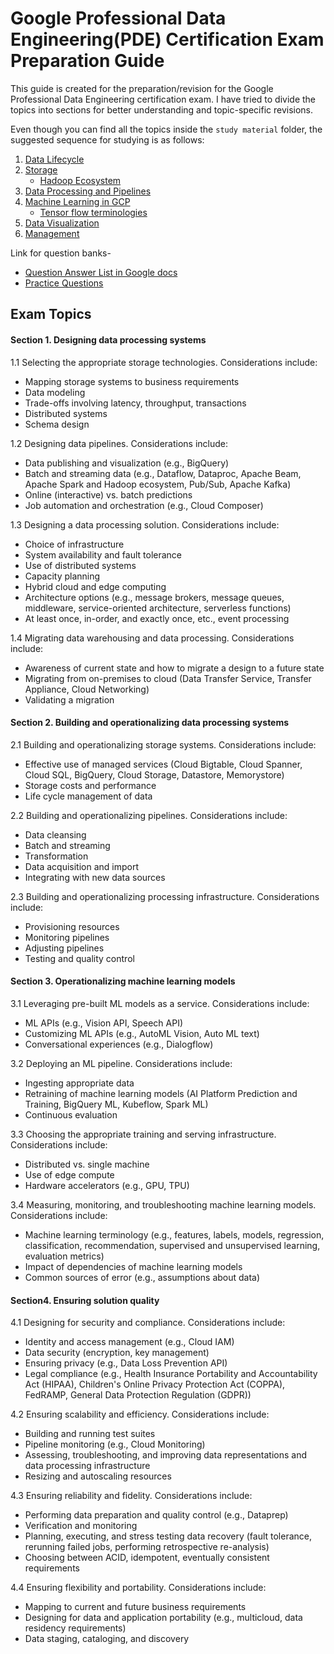 # Google Professional Data Engineering(PDE) Certification Exam Preparation Guide

This guide is created for the preparation/revision for the Google Professional Data Engineering certification exam. 
I have tried to divide the topics into sections for better understanding and topic-specific revisions.

Even though you can find all the topics inside the `study material` folder, the suggested sequence for studying is as follows:
 1. [Data Lifecycle](https://github.com/singhgautam7/GCP-PDE-preparation---GRS/blob/main/study_material/data_lifecycle.md)
 2. [Storage](https://github.com/singhgautam7/GCP-PDE-preparation---GRS/blob/main/study_material/storage.md)
	 - [Hadoop Ecosystem](https://github.com/singhgautam7/GCP-PDE-preparation---GRS/blob/main/study_material/others/hadoop.md)
 3. [Data Processing and Pipelines](https://github.com/singhgautam7/GCP-PDE-preparation---GRS/blob/main/study_material/data_processing_and_pipelines.md)
 4. [Machine Learning in GCP](https://github.com/singhgautam7/GCP-PDE-preparation---GRS/blob/main/study_material/ai_ml.md)
	 - [Tensor flow terminologies](https://github.com/singhgautam7/GCP-PDE-preparation---GRS/blob/main/study_material/others/tensorflow_terminology.md)
 5. [Data Visualization](https://github.com/singhgautam7/GCP-PDE-preparation---GRS/blob/main/study_material/visualization.md)
 6. [Management](https://github.com/singhgautam7/GCP-PDE-preparation---GRS/blob/main/study_material/management.md)

Link for question banks-
 - [Question Answer List in Google docs](https://docs.google.com/document/d/1hoMYLQDJsQ5etWUmyjrtOH91pJk2SZSkYJ_n8qEis8o/edit?usp=drivesdk)
 - [Practice Questions](https://www.passnexam.com/google/google-data-engineer)

## Exam Topics
#### Section 1. Designing data processing systems

1.1 Selecting the appropriate storage technologies. Considerations include:

-   Mapping storage systems to business requirements
-   Data modeling
-   Trade-offs involving latency, throughput, transactions
-   Distributed systems
-   Schema design

1.2 Designing data pipelines. Considerations include:

-   Data publishing and visualization (e.g., BigQuery)
-   Batch and streaming data (e.g., Dataflow, Dataproc, Apache Beam, Apache Spark and Hadoop ecosystem, Pub/Sub, Apache Kafka)
-   Online (interactive) vs. batch predictions
-   Job automation and orchestration (e.g., Cloud Composer)

1.3 Designing a data processing solution. Considerations include:

-   Choice of infrastructure
-   System availability and fault tolerance
-   Use of distributed systems
-   Capacity planning
-   Hybrid cloud and edge computing
-   Architecture options (e.g., message brokers, message queues, middleware, service-oriented architecture, serverless functions)
-   At least once, in-order, and exactly once, etc., event processing

1.4 Migrating data warehousing and data processing. Considerations include:

-   Awareness of current state and how to migrate a design to a future state
-   Migrating from on-premises to cloud (Data Transfer Service, Transfer Appliance, Cloud Networking)
-   Validating a migration

#### Section 2. Building and operationalizing data processing systems

2.1 Building and operationalizing storage systems. Considerations include:

-   Effective use of managed services (Cloud Bigtable, Cloud Spanner, Cloud SQL, BigQuery, Cloud Storage, Datastore, Memorystore)
-   Storage costs and performance
-   Life cycle management of data

2.2 Building and operationalizing pipelines. Considerations include:

-   Data cleansing
-   Batch and streaming
-   Transformation
-   Data acquisition and import
-   Integrating with new data sources

2.3 Building and operationalizing processing infrastructure. Considerations include:

-   Provisioning resources
-   Monitoring pipelines
-   Adjusting pipelines
-   Testing and quality control

#### Section 3. Operationalizing machine learning models

3.1 Leveraging pre-built ML models as a service. Considerations include:

-   ML APIs (e.g., Vision API, Speech API)
-   Customizing ML APIs (e.g., AutoML Vision, Auto ML text)
-   Conversational experiences (e.g., Dialogflow)

3.2 Deploying an ML pipeline. Considerations include:

-   Ingesting appropriate data
-   Retraining of machine learning models (AI Platform Prediction and Training, BigQuery ML, Kubeflow, Spark ML)
-   Continuous evaluation

3.3 Choosing the appropriate training and serving infrastructure. Considerations include:

-   Distributed vs. single machine
-   Use of edge compute
-   Hardware accelerators (e.g., GPU, TPU)

3.4 Measuring, monitoring, and troubleshooting machine learning models. Considerations include:

-   Machine learning terminology (e.g., features, labels, models, regression, classification, recommendation, supervised and unsupervised learning, evaluation metrics)
-   Impact of dependencies of machine learning models
-   Common sources of error (e.g., assumptions about data)

#### Section4. Ensuring solution quality

4.1 Designing for security and compliance. Considerations include:

-   Identity and access management (e.g., Cloud IAM)
-   Data security (encryption, key management)
-   Ensuring privacy (e.g., Data Loss Prevention API)
-   Legal compliance (e.g., Health Insurance Portability and Accountability Act (HIPAA), Children's Online Privacy Protection Act (COPPA), FedRAMP, General Data Protection Regulation (GDPR))

4.2 Ensuring scalability and efficiency. Considerations include:

-   Building and running test suites
-   Pipeline monitoring (e.g., Cloud Monitoring)
-   Assessing, troubleshooting, and improving data representations and data processing infrastructure
-   Resizing and autoscaling resources

4.3 Ensuring reliability and fidelity. Considerations include:

-   Performing data preparation and quality control (e.g., Dataprep)
-   Verification and monitoring
-   Planning, executing, and stress testing data recovery (fault tolerance, rerunning failed jobs, performing retrospective re-analysis)
-   Choosing between ACID, idempotent, eventually consistent requirements

4.4 Ensuring flexibility and portability. Considerations include:

-   Mapping to current and future business requirements
-   Designing for data and application portability (e.g., multicloud, data residency requirements)
-   Data staging, cataloging, and discovery

